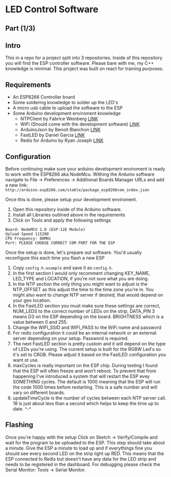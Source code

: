 # LED Control Software

## Part (1/3)

## Intro

This in a repo for a project split into 3 repositories.
Inside of this repository you will find the ESP controller software. Please bare with me, my C++ knowledge is minimal.
This project was built on react for training purposes.

## Requirements

-   An ESP8266 Controller board
-   Some soldering knowledge to solder up the LED's
-   A micro usb cable to upload the software to the ESP
-   Some Arduino development enviroment knowledge
    -   NTPClient by Fabrice Weinberg [LINK](https://github.com/arduino-libraries/NTPClient)
    -   WiFi (Should come with the development software) [LINK](https://www.arduino.cc/en/Reference/WiFi)
    -   ArduinoJson by Benoit Blanchon [LINK](https://arduinojson.org/?utm_source=meta&utm_medium=library.properties)
    -   FastLED by Daniel Garcia [LINK](https://github.com/FastLED/FastLED)
    -   Redis for Arduino by Ryan Joseph [LINK](https://github.com/electric-sheep-co/arduino-redis)

## Configuration

Before continuing make sure your arduino development enviroment is ready to work with the ESP8266 aka NodeMcu.
Withing the Arduino software navigate to File -> Preferences -> Additional Boards Manager URLs
and add a new link: `http://arduino.esp8266.com/stable/package_esp8266com_index.json`

Once this is done, please setup your development enviroment.

1. Open this repository inside of the Arduino software.
2. Install all Libraries outlined above in the requirements
3. Click on Tools and apply the following settings

```
Board: NodeMCU 1.0 (ESP-12E Module)
Upload Speed 115200
CPU Frequency: 80MHz
Port: PLEASE CHOOSE CORRECT COM PORT FOR THE ESP
```

Once the setup is done, let's prepare out software. You'd usually reconfigure this each time you flash a new ESP

1. Copy `config.h.example` and save it as `config.h`.
2. In the first section I would only recomment changing KEY_NAME, LED_TYPE and LOCATION, if you're not sure what you are doing.
3. In the NTP section the only thing you might want to adjust is the NTP_OFFSET as this adjust the time to the time zone you're in. You might also want to change NTP server if desired, that would depend on your geo location.
4. In the FastLED section you must make sure these settings are correct, NUM_LEDS to the correct number of LEDs on the strip, DATA_PIN 3 means D3 on the ESP depending on the board. BRIGHTNESS which is a value between 0 and 255.
5. Change the WIFI_SSID and WIFI_PASS to the WiFi name and password
6. For redis configuration it could be an internal network or an external server depending on your setup. Password is required.
7. The next FastLED section is pretty custom and it will depend on the type of LEDs you're using. The current setup is built for the RGBW Led's so it's set to CRGB. Please adjust it based on the FastLED configuration you want ot use.
8. maxCycles is really important on the ESP chip. During testing I found that the ESP will often freeze and won't reboot. To prevent that from happening I've introduced a system that will restart the ESP evey SOMETHING cycles. The default is 1000 meaning that the ESP will run the code 1000 times before restarting. This is a safe number and will vary on different boards.
9. updateTimeCycle is the number of cycles between each NTP server call. 18 is just about less than a second which helps to keep the time up to date. ^-^

## Flashing

Once you're happy with the setup Click on Sketch -> Verify/Compile and wait for the program to be uploaded to the ESP. This step should take about a minute.
Give the ESP a minute to load up and if everythings fine you should see every second LED on the strip light up RED.
This means that the ESP connected to Redis but doesn't have any data for the LED strip and needs to be registered in the dashboard.
For debugging please check the Serial Monitor: Tools -> Serial Monitor.
